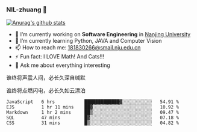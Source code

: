 ### NIL-zhuang 👋

<!--
**NIL-zhuang/NIL-zhuang** is a ✨ _special_ ✨ repository because its `README.md` (this file) appears on your GitHub profile.

Here are some ideas to get you started:

- 🔭 I’m currently working on ...
- 🌱 I’m currently learning ...
- 👯 I’m looking to collaborate on ...
- 🤔 I’m looking for help with ...
- 💬 Ask me about ...
- 📫 How to reach me: ...
- 😄 Pronouns: ...
- ⚡ Fun fact: ...
-->

[![Anurag's github stats](https://github-readme-stats.vercel.app/api?username=NIL-zhuang)](https://github.com/anuraghazra/github-readme-stats)

- 🔭 I’m currently working on **Software Engineering** in [Nanjing University](https://www.nju.edu.cn/)
- 🌱 I’m currently learning Python, JAVA and Computer Vision
- 📫 How to reach me: 181830266@smail.nju.edu.cn
- ⚡ Fun fact: I LOVE Math! And Cats!!!
- 💬 Ask me about everything interesting

谁终将声震人间，必长久深自缄默

谁终将点燃闪电，必长久如云漂泊

<!--START_SECTION:waka-->
```text
JavaScript   6 hrs           █████████████▓░░░░░░░░░░░   54.91 % 
EJS          1 hr 11 mins    ██▓░░░░░░░░░░░░░░░░░░░░░░   10.92 % 
Markdown     1 hr 2 mins     ██▒░░░░░░░░░░░░░░░░░░░░░░   09.47 % 
SQL          47 mins         █▓░░░░░░░░░░░░░░░░░░░░░░░   07.18 % 
CSS          31 mins         █▒░░░░░░░░░░░░░░░░░░░░░░░   04.82 % 
```
<!--END_SECTION:waka-->
